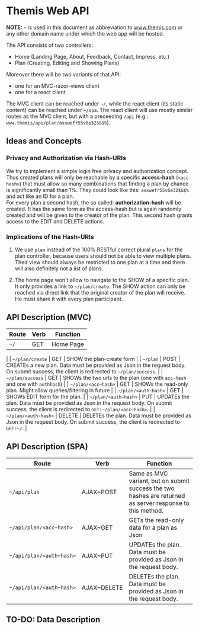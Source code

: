 # Themis Web API
**NOTE:** `~` is used in this document as abbreviation to www.themis.com or any other domain name under which the web app will be hosted.

The API consists of two controllers:

- Home (Landing Page, About, Feedback, Contact, Impress, etc.)
- Plan (Creating, Editing and Showing Plans)

Moreover there will be two variants of that API:
- one for an MVC-razor-views client
- one for a react client

The MVC client can be reached under `~/`, while the react client (its static content) can be reached under `~/spa`. The react client will use mostly similar routes as the MVC client, but with a preceeding `/api` (e.g.: `www.themis/api/plan/asxwefr55v6e32$&$%`).


## Ideas and Concepts
### Privacy and Authorization via Hash-URIs
We try to implement a simple login free privacy and authorization concept. Thus created plans will only be reachable by a specific **access-hash** (`<acc-hash>`) that must allow so many combinations that finding a plan by chance is significantly small than 1%. They could look like this: `asxwefr55v6e32$&$%` and act like an ID for a plan.  
For every plan a second hash, the so called: **authorization-hash** will be created. It has the same form as the access-hash but is again randomly created and will be given to the creator of the plan. This second hash grants access to the EDIT and DELETE actions.

### Implications of the Hash-URIs
1. We use `plan` instead of the 100% RESTful correct plural `plans` for the plan controller, because users should not be able to view multiple plans. Their view should always be restricted to one plan at a time and there will also definitely not a list of plans.

2. The home page won't allow to navigate to the SHOW of a specific plan. It only provides a link to `~/plan/create`. The SHOW action can only be reached via direct link that the original creator of the plan will receive. He must share it with every plan participant.

## API Description (MVC)
| Route | Verb | Function |
|-------|------|----------|
| `~/`                     | GET         | Home Page|
|
| `~/plan/create`          | GET         | SHOW the plan-create form |
| `~/plan`                 | POST        | CREATEs a new plan. Data must be provided as Json in the request body. On submit success, the client is redirected to `~/plan/success`. |
| `~/plan/success`         | GET         | SHOWs the two urls to the plan (one with `acc-hash` and one with `authhash`) |
| `~/plan/<acc~hash>`      | GET         | SHOWs the read-only plan. Might allow queries/filtering in future |
| `~/plan/<auth~hash>`     | GET         | SHOWs EDIT form for the plan. |
| `~/plan/<auth~hash>`     | PUT         | UPDATEs the plan. Data must be provided as Json in the request body. On submit success, the client is redirected to `GET:~/plan/<acc~hash>`. |
| `~/plan/<auth~hash>`     | DELETE      | DELETEs the plan. Data must be provided as Json in the request body. On submit success, the client is redirected to `GET:~/`. |


## API Description (SPA)

| Route | Verb | Function |
|-------|------|----------|
| `~/api/plan`             | AJAX~POST   | Same as MVC variant, but on submit success the two hashes are returned as server response to this method. |
| `~/api/plan/<acc~hash>`  | AJAX~GET    | GETs the read-only data for a plan as Json |
| `~/api/plan/<auth~hash>` | AJAX~PUT    | UPDATEs the plan. Data must be provided as Json in the request body. |
| `~/api/plan/<auth~hash>` | AJAX~DELETE | DELETEs the plan. Data must be provided as Json in the request body. |

## TO-DO: Data Description 